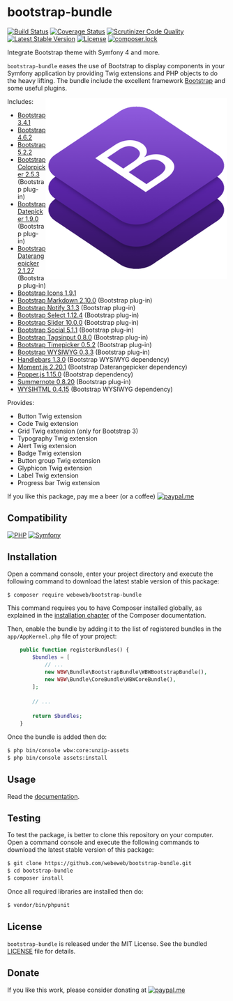 bootstrap-bundle
================

[![Build Status](https://img.shields.io/github/actions/workflow/status/webeweb/bootstrap-bundle/build.yml?style=flat-square)](https://github.com/webeweb/bootstrap-bundle/actions)
[![Coverage Status](https://img.shields.io/coveralls/github/webeweb/bootstrap-bundle/master.svg?style=flat-square)](https://coveralls.io/github/webeweb/bootstrap-bundle?branch=master)
[![Scrutinizer Code Quality](https://img.shields.io/scrutinizer/quality/g/webeweb/bootstrap-bundle/master.svg?style=flat-square)](https://scrutinizer-ci.com/g/webeweb/bootstrap-bundle/?branch=master)
[![Latest Stable Version](https://img.shields.io/packagist/v/webeweb/bootstrap-bundle.svg?style=flat-square)](https://packagist.org/packages/webeweb/bootstrap-bundle)
[![License](https://img.shields.io/packagist/l/webeweb/bootstrap-bundle.svg?style=flat-square)](https://packagist.org/packages/webeweb/bootstrap-bundle)
[![composer.lock](https://img.shields.io/badge/.lock-uncommited-important.svg?style=flat-square)](https://packagist.org/packages/webeweb/bootstrap-bundle)

Integrate Bootstrap theme with Symfony 4 and more.

`bootstrap-bundle` eases the use of Bootstrap to display components in your
Symfony application by providing Twig extensions and PHP objects to do the heavy
lifting. The bundle include the excellent framework [Bootstrap](https://getbootstrap.com/)
and some useful plugins.

<img src="https://raw.githubusercontent.com/webeweb/bootstrap-bundle/master/Resources/doc/screenshot_readme.png" alt="Bootstrap bundle" align="right" width="416"/>

Includes:

- [Bootstrap 3.4.1](https://getbootstrap.com/docs/3.4)
- [Bootstrap 4.6.2](https://getbootstrap.com/docs/4.6)
- [Bootstrap 5.2.2](https://getbootstrap.com/docs/5.2)
- [Bootstrap Colorpicker 2.5.3](https://github.com/itsjavi/bootstrap-colorpicker) (Bootstrap plug-in)
- [Bootstrap Datepicker 1.9.0](https://github.com/uxsolutions/bootstrap-datepicker) (Bootstrap plug-in)
- [Bootstrap Daterangepicker 2.1.27](https://github.com/dangrossman/daterangepicker) (Bootstrap plug-in)
- [Bootstrap Icons 1.9.1](https://icons.getbootstrap.com)
- [Bootstrap Markdown 2.10.0](https://github.com/toopay/bootstrap-markdown) (Bootstrap plug-in)
- [Bootstrap Notify 3.1.3](https://github.com/mouse0270/bootstrap-growl) (Bootstrap plug-in)
- [Bootstrap Select 1.12.4](https://github.com/silviomoreto/bootstrap-select) (Bootstrap plug-in)
- [Bootstrap Slider 10.0.0](https://github.com/seiyria/bootstrap-slider) (Bootstrap plug-in)
- [Bootstrap Social 5.1.1](https://github.com/lipis/bootstrap-social) (Bootstrap plug-in)
- [Bootstrap Tagsinput 0.8.0](https://github.com/bootstrap-tagsinput/bootstrap-tagsinput) (Bootstrap plug-in)
- [Bootstrap Timepicker 0.5.2](https://github.com/jdewit/bootstrap-timepicker) (Bootstrap plug-in)
- [Bootstrap WYSIWYG 0.3.3](https://github.com/Waxolunist/bootstrap3-wysihtml5-bower) (Bootstrap plug-in)
- [Handlebars 1.3.0](https://github.com/handlebars-lang/handlebars.js) (Bootstrap WYSIWYG dependency)
- [Moment.js 2.20.1](https://github.com/moment/moment) (Bootstrap Daterangepicker dependency)
- [Popper.js 1.15.0](https://github.com/popperjs/popper-core) (Bootstrap dependency)
- [Summernote 0.8.20](https://github.com/summernote/summernote) (Bootstrap plug-in)
- [WYSIHTML 0.4.15](https://github.com/Voog/wysihtml) (Bootstrap WYSIWYG dependency)

Provides:

- Button Twig extension
- Code Twig extension
- Grid Twig extension (only for Bootstrap 3)
- Typography Twig extension
- Alert Twig extension
- Badge Twig extension
- Button group Twig extension
- Glyphicon Twig extension
- Label Twig extension
- Progress bar Twig extension

If you like this package, pay me a beer (or a coffee)
[![paypal.me](https://img.shields.io/badge/paypal.me-webeweb-0070ba.svg?style=flat-square&logo=paypal)](https://www.paypal.me/webeweb)

## Compatibility

[![PHP](https://img.shields.io/packagist/php-v/webeweb/bootstrap-bundle.svg?style=flat-square)](http://php.net)
[![Symfony](https://img.shields.io/badge/symfony-%5E4.4%7C%5E5.0-brightness.svg?style=flat-square)](https://symfony.com)

## Installation

Open a command console, enter your project directory and execute the following
command to download the latest stable version of this package:

```bash
$ composer require webeweb/bootstrap-bundle
```

This command requires you to have Composer installed globally, as explained in
the [installation chapter](https://getcomposer.org/doc/00-intro.md) of the
Composer documentation.

Then, enable the bundle by adding it to the list of registered bundles
in the `app/AppKernel.php` file of your project:

```php
    public function registerBundles() {
        $bundles = [
            // ...
            new WBW\Bundle\BootstrapBundle\WBWBootstrapBundle(),
            new WBW\Bundle\CoreBundle\WBWCoreBundle(),
        ];

        // ...

        return $bundles;
    }
```

Once the bundle is added then do:

```bash
$ php bin/console wbw:core:unzip-assets
$ php bin/console assets:install
```

## Usage

Read the [documentation](Resources/doc/index.md).

## Testing

To test the package, is better to clone this repository on your computer.
Open a command console and execute the following commands to download the latest
stable version of this package:

```bash
$ git clone https://github.com/webeweb/bootstrap-bundle.git
$ cd bootstrap-bundle
$ composer install
```

Once all required libraries are installed then do:

```bash
$ vendor/bin/phpunit
```

## License

`bootstrap-bundle` is released under the MIT License. See the bundled [LICENSE](LICENSE)
file for details.

## Donate

If you like this work, please consider donating at
[![paypal.me](https://img.shields.io/badge/paypal.me-webeweb-0070ba.svg?style=flat-square&logo=paypal)](https://www.paypal.me/webeweb)
